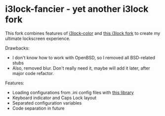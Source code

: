 i3lock-fancier - yet another i3lock fork
========================================

This fork combines features of [i3lock-color](https://github.com/chrjguill/i3lock-color) and [this i3lock fork](https://github.com/cac03/i3lock/commits/master) to create my ultimate lockscreen experience.

Drawbacks:
* I don't know how to work with OpenBSD, so I removed all BSD-related stubs
* Also, removed blur. Don't really need it, maybe will add it later, after
major code refactor.

Features:
* Loading configurations from .ini config files with [this library](https://github.com/rxi/ini)
* Keyboard indicator and Caps Lock layout
* Separated configuration variables
* Code separation in future
